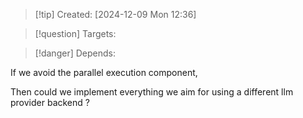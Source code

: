 
>[!tip] Created: [2024-12-09 Mon 12:36]

>[!question] Targets: 

>[!danger] Depends: 

If we avoid the parallel execution component, 

Then could we implement everything we aim for using a different llm provider backend ?